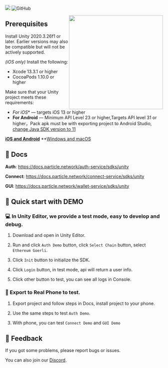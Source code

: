 
![](https://img.shields.io/badge/C%23-%F0%9F%92%AA-blue?style=round)
![GitHub](https://img.shields.io/github/license/silviopaganini/nft-market?style=round)


<img align="right" width="300" src="https://user-images.githubusercontent.com/2645876/189301811-ddd221a9-0e59-46eb-8f99-281307d45948.png"></img>

## **Prerequisites**

Install Unity 2020.3.26f1 or later. Earlier versions may also be compatible but will not be actively supported. 

*(iOS only)* Install the following:

- Xcode 13.3.1 or higher
- CocoaPods 1.10.0 or higher

Make sure that your Unity project meets these requirements:

- *For iOS** — targets iOS 13 or higher
- **For Android** — Minimum API Level 23 or higher,Targets API level 31 or higher，Pack apk must be with exporting project to Android Studio, [change Java SDK version to 11](https://stackoverflow.com/questions/66449161/how-to-upgrade-an-android-project-to-java-11)

**[iOS and Android](https://docs.particle.network/dashboard/unity-sdk-prerequisites)**
**[Windows and macOS](https://docs.particle.network/auth-service/sdks/unity-windows-macos) 

## 📗 Docs

**Auth**: https://docs.particle.network/auth-service/sdks/unity

**Connect**: https://docs.particle.network/connect-service/sdks/unity

**GUI**: https://docs.particle.network/wallet-service/sdks/unity

## 🚀 Quick start with DEMO


### 💻 In Unity Editor, we provide a test mode, easy to develop and debug.

1. Download and open in Unity Editor.

2. Run and click `Auth Demo` button, click `Select Chain` button, select `Ethereum Goerli`.

3. Click `Init` button to initialize the SDK.

4. Click `Login` button, in test mode, api will return a user info.

5. Click other button to test, you can see all logs in Console.


### 📲 Export to Real Phone to test.

1. Export project and follow steps in Docs, install project to your phone.
   
2. Use the same steps to test `Auth Demo`.

3. With phone, you can test `Connect Demo` and `GUI Demo`

## 💼 Feedback

If you got some problems, please report bugs or issues.

You can also join our [Discord](https://discord.gg/2y44qr6CR2).
